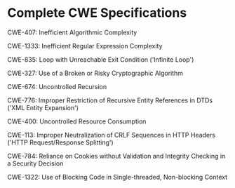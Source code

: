 

# Complete CWE Specifications

CWE-407: Inefficient Algorithmic Complexity

CWE-1333: Inefficient Regular Expression Complexity

CWE-835: Loop with Unreachable Exit Condition ('Infinite Loop')

CWE-327: Use of a Broken or Risky Cryptographic Algorithm

CWE-674: Uncontrolled Recursion

CWE-776: Improper Restriction of Recursive Entity References in DTDs ('XML Entity Expansion')

CWE-400: Uncontrolled Resource Consumption

CWE-113: Improper Neutralization of CRLF Sequences in HTTP Headers ('HTTP Request/Response Splitting')

CWE-784: Reliance on Cookies without Validation and Integrity Checking in a Security Decision

CWE-1322: Use of Blocking Code in Single-threaded, Non-blocking Context
